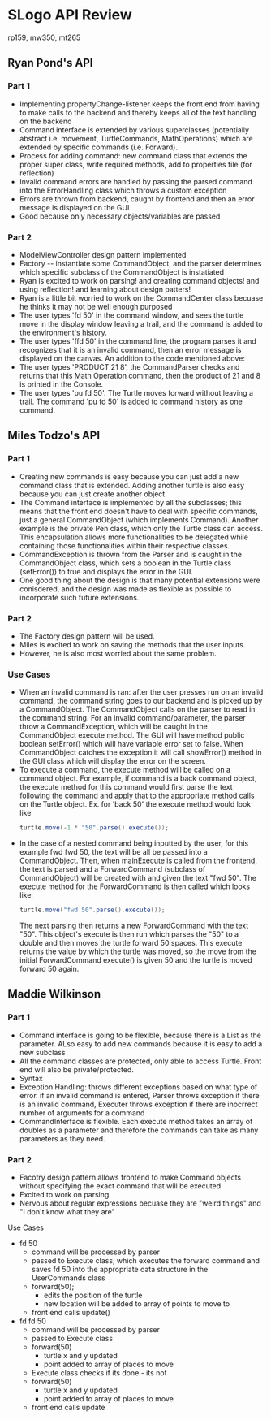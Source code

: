 SLogo API Review
===
rp159, mw350, mt265
## Ryan Pond's API
### Part 1
* Implementing propertyChange-listener keeps the front end from having to make calls to the backend and thereby keeps all of the text handling on the backend
* Command interface is extended by various superclasses (potentially abstract i.e. movement, TurtleCommands, MathOperations) which are extended by specific commands (i.e. Forward).
* Process for adding command: new command class that extends the proper super class, write required methods, add to properties file (for reflection)
* Invalid command errors are handled by passing the parsed command into the ErrorHandling class which throws a custom exception
* Errors are thrown from backend, caught by frontend and then an error message is displayed on the GUI
* Good because only necessary objects/variables are passed

### Part 2
* ModelViewController design pattern implemented
* Factory -- instantiate some CommandObject, and the parser determines which specific subclass of the CommandObject is instatiated
* Ryan is excited to work on parsing! and creating command objects! and using reflection! and learning about design patters!
* Ryan is a little bit worried to work on the CommandCenter class becuase he thinks it may not be well enough purposed
* The user types 'fd 50' in the command window, and sees the turtle move in the display window leaving a trail, and the command is added to the environment's history.
* The user types 'ffd 50' in the command line, the program parses it and recognizes that it is an invalid command, then an error message is displayed on the canvas. An addition to the code mentioned above:
* The user types 'PRODUCT 21 8', the CommandParser checks and returns that this Math Operation command, then the product of 21 and 8 is printed in the Console.
* The user types 'pu fd 50'. The Turtle moves forward without leaving a trail. The command 'pu fd 50' is added to command history as one command.


## Miles Todzo's API
### Part 1
* Creating new commands is easy because you can just add a new command class that is extended. Adding another turtle is also easy because you can just create another object
* The Command interface is implemented by all the subclasses; this means that the front end doesn't have to deal with specific commands, just a general CommandObject (which implements Command). Another example is the private Pen class, which only the Turtle class can access. This encapsulation allows more functionalities to be delegated while containing those functionalities within their respective classes.
* CommandException is thrown from the Parser and is caught in the CommandObject class, which sets a boolean in the Turtle class (setError()) to true and displays the error in the GUI.
* One good thing about the design is that many potential extensions were conisdered, and the design was made as flexible as possible to incorporate such future extensions.

### Part 2
* The Factory design pattern will be used.
* Miles is excited to work on saving the methods that the user inputs.
* However, he is also most worried about the same problem.

### Use Cases
* When an invalid command is ran: after the user presses run on an invalid command, the command string goes to our backend and is picked up by a CommandObject. The CommandObject calls on the parser to read in the command string. For an invalid command/parameter, the parser throw a CommandException, which will be caught in the CommandObject execute method. The GUI will have method public boolean setError() which will have variable error set to false. When CommandObject catches the exception it will call showError() method in the GUI class which will display the error on the screen.
* To execute a command, the execute method will be called on a command object. For example, if command is a back command object, the execute method for this command would first parse the text following the command and apply that to the appropriate method calls on the Turtle object. Ex. for 'back 50' the execute method would look like 
    ```java
    turtle.move(-1 * "50".parse().execute());
    ```
* In the case of a nested command being inputted by the user, for this example fwd fwd 50, the text will be all be passed into a CommandObject. Then, when mainExecute is called from the frontend, the text is parsed and a ForwardCommand (subclass of CommandObject) will be created with and given the text "fwd 50". The execute method for the ForwardCommand is then called which looks like:
    ```java
    turtle.move("fwd 50".parse().execute());
    ```
    The next parsing then returns a new ForwardCommand with the text "50". This object's execute is then run which parses the "50" to a double and then moves the turtle forward 50 spaces. This execute returns the value by which the turtle was moved, so the move from the initial ForwardCommand execute() is given 50 and the turtle is moved forward 50 again.


## Maddie Wilkinson
### Part 1
* Command interface is going to be flexible, because there is  a List as the parameter. ALso easy to add new commands because it is easy to add a new subclass
* All the command classes are protected, only able to access Turtle. Front end will also be private/protected.
* Syntax 
* Exception Handling: throws different exceptions based on what type of error. if an invalid command is entered, Parser throws exception if there is an invalid command, Executer throws exception if there are inocrrect number of arguments for a command
* CommandInterface is flexible. Each execute method takes an array of doubles as a parameter and therefore the commands can take as many parameters as they need.
### Part 2
* Facotry design pattern allows frontend to make Command objects without specifying the exact command that will be executed
* Excited to work on parsing
* Nervous about regular expressions becuase they are "weird things" and "I don't know what they are"

Use Cases
* fd 50
    * command will be processed by parser
    * passed to Execute class, which executes the forward command and saves fd 50 into the appropriate data structure in the UserCommands class
    * forward(50); 
        * edits the position of the turtle
        * new location will be added to array of points to move to
    * front end calls update()
* fd fd 50
    * command will be processed by parser
    * passed to Execute class
    * forward(50)
        * turtle x and y updated
        * point added to array of places to move
    * Execute class checks if its done - its not 
    * forward(50)
        * turtle x and y updated
        * point added to array of places to move
    * front end calls update


